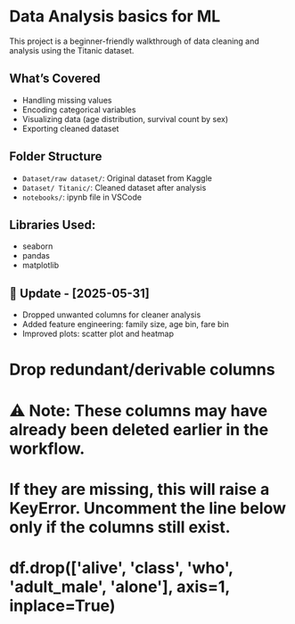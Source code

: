 # Data Analysis basics for ML

This project is a beginner-friendly walkthrough of data cleaning and analysis using the Titanic dataset.

## What’s Covered
- Handling missing values
- Encoding categorical variables
- Visualizing data (age distribution, survival count by sex)
- Exporting cleaned dataset

## Folder Structure
- `Dataset/raw dataset/`: Original dataset from Kaggle
- `Dataset/ Titanic/`: Cleaned dataset after analysis
- `notebooks/`: ipynb file in VSCode

## Libraries Used:
- seaborn
- pandas
- matplotlib

## 🔄 Update - [2025-05-31]
- Dropped unwanted columns for cleaner analysis
- Added feature engineering: family size, age bin, fare bin
- Improved plots: scatter plot and heatmap

# Drop redundant/derivable columns
# ⚠️ Note: These columns may have already been deleted earlier in the workflow.
# If they are missing, this will raise a KeyError. Uncomment the line below only if the columns still exist.
# df.drop(['alive', 'class', 'who', 'adult_male', 'alone'], axis=1, inplace=True)
